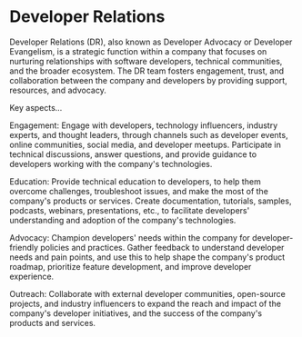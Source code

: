 # Developer Relations

Developer Relations (DR), also known as Developer Advocacy or Developer Evangelism, is a strategic function within a company that focuses on nurturing relationships with software developers, technical communities, and the broader ecosystem. The DR team fosters engagement, trust, and collaboration between the company and developers by providing support, resources, and advocacy. 

Key aspects…

Engagement: Engage with developers, technology influencers, industry experts, and thought leaders, through channels such as developer events, online communities, social media, and developer meetups. Participate in technical discussions, answer questions, and provide guidance to developers working with the company's technologies.

Education: Provide technical education to developers, to help them overcome challenges, troubleshoot issues, and make the most of the company's products or services. Create documentation, tutorials, samples, podcasts, webinars, presentations, etc., to facilitate developers' understanding and adoption of the company's technologies.

Advocacy: Champion developers' needs within the company for developer-friendly policies and practices. Gather feedback to understand developer needs and pain points, and use this to help shape the company's product roadmap, prioritize feature development, and improve developer experience.

Outreach: Collaborate with external developer communities, open-source projects, and industry influencers to expand the reach and impact of the company's developer initiatives, and the success of the company's products and services.